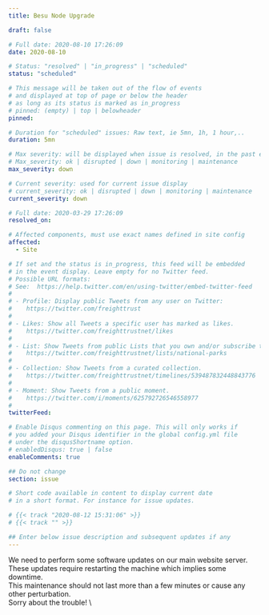 ```yaml
---
title: Besu Node Upgrade

draft: false

# Full date: 2020-08-10 17:26:09
date: 2020-08-10

# Status: "resolved" | "in_progress" | "scheduled"
status: "scheduled"

# This message will be taken out of the flow of events
# and displayed at top of page or below the header
# as long as its status is marked as in_progress
# pinned: (empty) | top | belowheader
pinned: 

# Duration for "scheduled" issues: Raw text, ie 5mn, 1h, 1 hour,..
duration: 5mn

# Max severity: will be displayed when issue is resolved, in the past events section
# Max_severity: ok | disrupted | down | monitoring | maintenance
max_severity: down

# Current severity: used for current issue display
# current_severity: ok | disrupted | down | monitoring | maintenance
current_severity: down

# Full date: 2020-03-29 17:26:09
resolved_on:

# Affected components, must use exact names defined in site config
affected:
  - Site

# If set and the status is in_progress, this feed will be embedded
# in the event display. Leave empty for no Twitter feed.
# Possible URL formats:
# See:  https://help.twitter.com/en/using-twitter/embed-twitter-feed
#
# - Profile: Display public Tweets from any user on Twitter:
#    https://twitter.com/freighttrust
#  
# - Likes: Show all Tweets a specific user has marked as likes.
#    https://twitter.com/freighttrustnet/likes
#
# - List: Show Tweets from public Lists that you own and/or subscribe to.
#    https://twitter.com/freighttrustnet/lists/national-parks
# 
# - Collection: Show Tweets from a curated collection.
#    https://twitter.com/freighttrustnet/timelines/539487832448843776
#
# - Moment: Show Tweets from a public moment.
#    https://twitter.com/i/moments/625792726546558977
#
twitterFeed:

# Enable Disqus commenting on this page. This will only works if 
# you added your Disqus identifier in the global config.yml file
# under the disqusShortname option.
# enabledDisqus: true | false
enableComments: true

## Do not change
section: issue

# Short code available in content to display current date
# in a short format. For instance for issue updates.

# {{< track "2020-08-12 15:31:06" >}}
# {{< track "" >}}

## Enter below issue description and subsequent updates if any
---
```


We need to perform some software updates on our main website server. These updates require restarting the machine which implies some downtime.
\
This maintenance should not last more than a few minutes or cause any other perturbation.
\
Sorry about the trouble!
\
